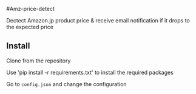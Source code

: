 #Amz-price-detect

Dectect Amazon.jp product price & receive email notification if it drops to the expected price

## Install
Clone from the repository

Use 'pip install -r requirements.txt' to install the required packages

Go to `config.json` and change the configuration
